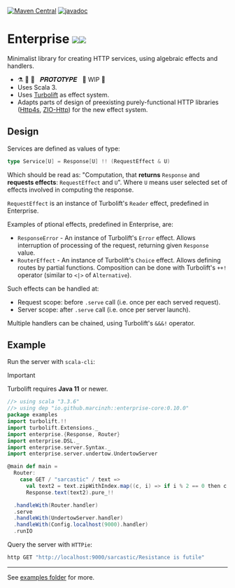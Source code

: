 [![Maven Central](https://maven-badges.herokuapp.com/maven-central/io.github.marcinzh/enterprise-core_3/badge.svg)](https://maven-badges.herokuapp.com/maven-central/io.github.marcinzh/enterprise-core_3)  [![javadoc](https://javadoc.io/badge2/io.github.marcinzh/enterprise-core_3/javadoc.svg)](https://javadoc.io/doc/io.github.marcinzh/enterprise-core_3)

# Enterprise <image style="max-height:1.2em" src="https://github.githubassets.com/images/icons/emoji/unicode/1f680.png"><image style="max-height:1.2em" src="https://github.githubassets.com/images/icons/emoji/unicode/1fa90.png">

Minimalist library for creating HTTP services, using algebraic effects and handlers.

- ⚗️ 🔬 🧪 &nbsp; 𝑷𝑹𝑶𝑻𝑶𝑻𝒀𝑷𝑬 &nbsp;   🚧 WIP 🚧
- Uses Scala 3.
- Uses [Turbolift](https://marcinzh.github.io/turbolift/) as effect system.
- Adapts parts of design of preexisting purely-functional HTTP libraries ([Http4s](https://github.com/http4s/http4s), [ZIO-Http](https://github.com/zio/zio-http)) for the new effect system.


## Design

Services are defined as values of type:
```scala
type Service[U] = Response[U] !! (RequestEffect & U)
````
Which should be read as: "Computation, that **returns** `Response` and **requests effects**: `RequestEffect` and `U`".
Where `U` means user selected set of effects involved in computing the response.

`RequestEffect` is an instance of Turbolift's `Reader` effect, predefined in Enterprise.

Examples of ptional effects, predefined in Enterprise, are:
- `ResponseError` - An instance of Turbolift's `Error` effect. Allows interruption of processing of the request, returning given `Response` value. 
- `RouterEffect` - An instance of Turbolift's `Choice` effect. Allows defining routes by partial functions. Composition can be done with Turbolift's `++!` operator (similar to `<|>` of `Alternative`).

Such effects can be handled at:
- Request scope: before `.serve` call (i.e. once per each served request). 
- Server scope: after `.serve` call (i.e. once per server launch).

Multiple handlers can be chained, using Turbolift's `&&&!` operator.


## Example

Run the server with `scala-cli`:

> [!IMPORTANT]
> Turbolift requires **Java 11** or newer.

```scala
//> using scala "3.3.6"
//> using dep "io.github.marcinzh::enterprise-core:0.10.0"
package examples
import turbolift.!!
import turbolift.Extensions._
import enterprise.{Response, Router}
import enterprise.DSL._
import enterprise.server.Syntax._
import enterprise.server.undertow.UndertowServer

@main def main =
  Router:
    case GET / "sarcastic" / text =>
      val text2 = text.zipWithIndex.map((c, i) => if i % 2 == 0 then c.toLower else c.toUpper).mkString
      Response.text(text2).pure_!!

  .handleWith(Router.handler)
  .serve
  .handleWith(UndertowServer.handler)
  .handleWith(Config.localhost(9000).handler)
  .runIO
```

Query the server with `HTTPie`:

```bash
http GET "http://localhost:9000/sarcastic/Resistance is futile"
```

---

See [examples folder](./modules/examples/src/main/scala/examples/) for more.
